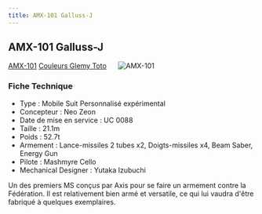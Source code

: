 ```yaml
---
title: AMX-101 Galluss-J
---
```


AMX-101 Galluss-J
-----------------


[AMX-101](javascript:change_image_m('images/stories/saga/gundamzz/mechas/neozeon/amx-101.png');) [Couleurs Glemy Toto](javascript:change_image_m('images/stories/saga/gundamzz/mechas/neozeon/amx-101-glemy.png');)      ![AMX-101](/images/stories/saga/gundamzz/mechas/neozeon/amx-101.png)    


### Fiche Technique


- Type : Mobile Suit Personnalisé expérimental  
- Concepteur : Neo Zeon  
- Date de mise en service : UC 0088  
- Taille : 21.1m  
- Poids : 52.7t  
- Armement : Lance-missiles 2 tubes x2, Doigts-missiles x4, Beam Saber, Energy Gun  
- Pilote : Mashmyre Cello  
- Mechanical Designer : Yutaka Izubuchi  
  
Un des premiers MS conçus par Axis pour se faire un armement contre la Fédération. Il est relativement bien armé et versatile, ce qui lui vaudra d'être fabriqué à quelques exemplaires.

